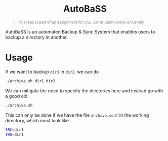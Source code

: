 <center><h1>AutoBaSS</h1></center>

> <small><span style="color:gray;">This repo is part of an assignment for CSE 337 at Stony Brook University</span></small>

AutoBaSS  is an automated Backup & Sync System that enables users to backup a directory in another.

# Usage
If we want to backup `dir1` in `dir2`, we can do
```bash
./archive.sh dir1 dir2
```

We can mitigate the need to specify the diectories here and instead go with a good old
```bash
./archive.sh
```
This can only be done if we have the file `archive.conf` in the working directory, which must look like
```bash
SRC=dir1
TRG=dir1
```
